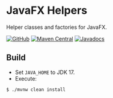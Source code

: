 # JavaFX Helpers

Helper classes and factories for JavaFX.

[![GitHub](https://img.shields.io/github/license/petr-panteleyev/java-fx-helpers)](LICENSE)
[![Maven Central](https://img.shields.io/maven-central/v/org.panteleyev/java-fx-helpers
)](https://maven-badges.herokuapp.com/maven-central/org.panteleyev/java-fx-helpers/)
[![Javadocs](https://img.shields.io/maven-central/v/org.panteleyev/java-fx-helpers?label=javadoc&color=green
)](http://github.panteleyev.org/java-fx-helpers)

## Build

* Set ```JAVA_HOME``` to JDK 17.
* Execute:

```shell script
$ ./mvnw clean install
```